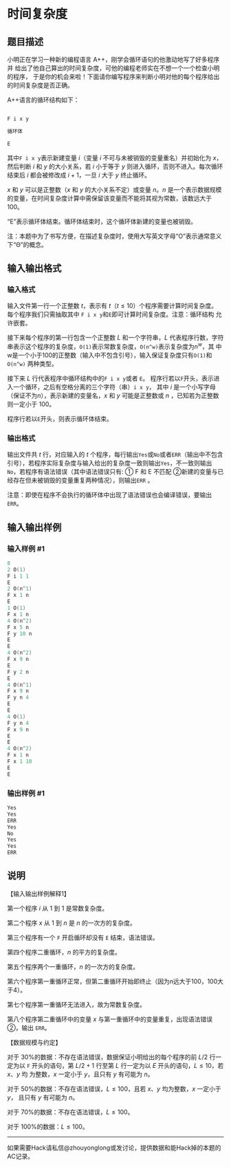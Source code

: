 # 时间复杂度 

## 题目描述

小明正在学习一种新的编程语言 A++，刚学会循环语句的他激动地写了好多程序并 给出了他自己算出的时间复杂度，可他的编程老师实在不想一个一个检查小明的程序， 于是你的机会来啦！下面请你编写程序来判断小明对他的每个程序给出的时间复杂度是否正确。

A++语言的循环结构如下：

```cpp

F i x y

循环体

E

```

其中`F i x y`表示新建变量 $i$（变量 $i$ 不可与未被销毁的变量重名）并初始化为 $x$， 然后判断 $i$ 和 $y$ 的大小关系，若 $i$ 小于等于 $y$ 则进入循环，否则不进入。每次循环结束后 $i$ 都会被修改成 $i +1$，一旦 $i$ 大于 $y$ 终止循环。

$x$ 和 $y$ 可以是正整数（$x$ 和 $y$ 的大小关系不定）或变量 $n$。$n$ 是一个表示数据规模的变量，在时间复杂度计算中需保留该变量而不能将其视为常数，该数远大于 $100$。

“E”表示循环体结束。循环体结束时，这个循环体新建的变量也被销毁。

注：本题中为了书写方便，在描述复杂度时，使用大写英文字母“O”表示通常意义下“Θ”的概念。

## 输入输出格式

### 输入格式

输入文件第一行一个正整数 $t$，表示有 $t$（$t \le 10$）个程序需要计算时间复杂度。 每个程序我们只需抽取其中 `F i x y`和`E`即可计算时间复杂度。注意：循环结构 允许嵌套。

接下来每个程序的第一行包含一个正整数 $L$ 和一个字符串，$L$ 代表程序行数，字符 串表示这个程序的复杂度，`O(1)`表示常数复杂度，`O(n^w)`表示复杂度为$n^w$，其 中w是一个小于100的正整数（输入中不包含引号），输入保证复杂度只有`O(1)`和`O(n^w)` 两种类型。

接下来 $L$ 行代表程序中循环结构中的`F i x y`或者 `E`。 程序行若以`F`开头，表示进入一个循环，之后有空格分离的三个字符（串）`i x y`， 其中 $i$ 是一个小写字母（保证不为$n$），表示新建的变量名，$x$ 和 $y$ 可能是正整数或 $n$ ，已知若为正整数则一定小于 100。

程序行若以`E`开头，则表示循环体结束。

### 输出格式

输出文件共 $t$ 行，对应输入的 $t$ 个程序，每行输出`Yes`或`No`或者`ERR`（输出中不包含引号），若程序实际复杂度与输入给出的复杂度一致则输出`Yes`，不一致则输出`No`，若程序有语法错误（其中语法错误只有: ① F 和 E 不匹配 ②新建的变量与已经存在但未被销毁的变量重复两种情况），则输出`ERR` 。

注意：即使在程序不会执行的循环体中出现了语法错误也会编译错误，要输出 `ERR`。

## 输入输出样例

### 输入样例 #1

```cpp
8
2 O(1)
F i 1 1
E
2 O(n^1)
F x 1 n
E
1 O(1)
F x 1 n
4 O(n^2)
F x 5 n
F y 10 n
E
E
4 O(n^2)
F x 9 n
E
F y 2 n
E
4 O(n^1)
F x 9 n
F y n 4
E
E
4 O(1)
F y n 4
F x 9 n
E
E
4 O(n^2)
F x 1 n
F x 1 10
E
E
```


### 输出样例 #1

```cpp
Yes
Yes
ERR
Yes
No
Yes
Yes
ERR
```


## 说明

【输入输出样例解释1】

第一个程序 $i$ 从 1 到 1 是常数复杂度。

第二个程序 $x$ 从 1 到 $n$ 是 $n$ 的一次方的复杂度。

第三个程序有一个 `F` 开启循环却没有 `E` 结束，语法错误。

第四个程序二重循环，$n$ 的平方的复杂度。

第五个程序两个一重循环，$n$ 的一次方的复杂度。

第六个程序第一重循环正常，但第二重循环开始即终止（因为$n$远大于100，100大于4）。

第七个程序第一重循环无法进入，故为常数复杂度。

第八个程序第二重循环中的变量 $x$ 与第一重循环中的变量重复，出现语法错误②，输出 `ERR`。

【数据规模与约定】

对于 $30\%$的数据：不存在语法错误，数据保证小明给出的每个程序的前 $L/2$ 行一定为以 `F` 开头的语句，第 $L/2+1$ 行至第 $L$ 行一定为以 $E$ 开头的语句，$L \le 10$，若 $x$、$y$ 均 为整数，$x$ 一定小于 $y$，且只有 $y$ 有可能为 $n$。

对于 $50\%$的数据：不存在语法错误，$L \le 100$，且若 $x$、$y$ 均为整数，$x$ 一定小于 $y$， 且只有 $y$ 有可能为 $n$。

对于 $70\%$的数据：不存在语法错误，$L \le 100$。

对于 $100\%$的数据：$L \le 100$。

---

如果需要Hack请私信@zhouyonglong或发讨论，提供数据和能Hack掉的本题的AC记录。

